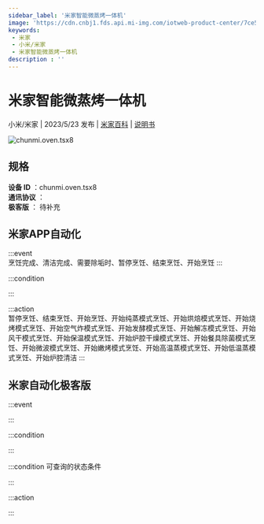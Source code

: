 ```yaml
---
sidebar_label: '米家智能微蒸烤一体机'
image: 'https://cdn.cnbj1.fds.api.mi-img.com/iotweb-product-center/7ce5e572d1a878cc13aba4b75f6ffcf0_1672908541668.png?GalaxyAccessKeyId=AKVGLQWBOVIRQ3XLEW&Expires=9223372036854775807&Signature=zAfyy3aS0PlX6noU0PWBwfPAykU='
keywords: 
 - 米家
 - 小米/米家
 - 米家智能微蒸烤一体机
description : ''
---
```

# 米家智能微蒸烤一体机

小米/米家 | 2023/5/23 发布 | [米家百科](https://home.mi.com/webapp/content/baike/product/index.html?model=chunmi.oven.tsx8) | [说明书](https://home.mi.com/views/introduction.html?model=chunmi.oven.tsx8&region=cn)

![chunmi.oven.tsx8](https://cdn.cnbj1.fds.api.mi-img.com/iotweb-product-center/7ce5e572d1a878cc13aba4b75f6ffcf0_1672908541668.png?GalaxyAccessKeyId=AKVGLQWBOVIRQ3XLEW&Expires=9223372036854775807&Signature=zAfyy3aS0PlX6noU0PWBwfPAykU=)

## 规格  
> 
**设备 ID** ：chunmi.oven.tsx8  
**通讯协议** ：  
**极客版**  ： 待补充 


## 米家APP自动化  

:::event  
烹饪完成、清洁完成、需要除垢时、暂停烹饪、结束烹饪、开始烹饪
:::

:::condition  

:::

:::action   
暂停烹饪、结束烹饪、开始烹饪、开始纯蒸模式烹饪、开始烘焙模式烹饪、开始烧烤模式烹饪、开始空气炸模式烹饪、开始发酵模式烹饪、开始解冻模式烹饪、开始风干模式烹饪、开始保温模式烹饪、开始炉腔干燥模式烹饪、开始餐具除菌模式烹饪、开始微波模式烹饪、开始嫩烤模式烹饪、开始高温蒸模式烹饪、开始低温蒸模式烹饪、开始炉腔清洁
:::

## 米家自动化极客版  

:::event  

:::

:::condition  

:::

:::condition 可查询的状态条件  

:::

:::action  

:::

        
